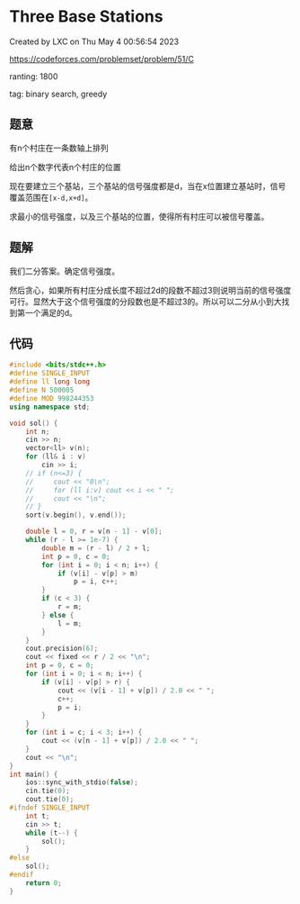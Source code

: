 # Three Base Stations

Created by LXC on Thu May  4 00:56:54 2023

https://codeforces.com/problemset/problem/51/C

ranting: 1800

tag: binary search, greedy

## 题意

有n个村庄在一条数轴上排列

给出n个数字代表n个村庄的位置

现在要建立三个基站，三个基站的信号强度都是d，当在x位置建立基站时，信号覆盖范围在`[x-d,x+d]`。

求最小的信号强度，以及三个基站的位置，使得所有村庄可以被信号覆盖。

## 题解

我们二分答案。确定信号强度。

然后贪心，如果所有村庄分成长度不超过2d的段数不超过3则说明当前的信号强度可行。显然大于这个信号强度的分段数也是不超过3的。所以可以二分从小到大找到第一个满足的d。

## 代码

``` cpp
#include <bits/stdc++.h>
#define SINGLE_INPUT
#define ll long long
#define N 500005
#define MOD 998244353
using namespace std;

void sol() {
    int n;
    cin >> n;
    vector<ll> v(n);
    for (ll& i : v)
        cin >> i;
    // if (n<=3) {
    //     cout << "0\n";
    //     for (ll i:v) cout << i << " ";
    //     cout << "\n";
    // }
    sort(v.begin(), v.end());

    double l = 0, r = v[n - 1] - v[0];
    while (r - l >= 1e-7) {
        double m = (r - l) / 2 + l;
        int p = 0, c = 0;
        for (int i = 0; i < n; i++) {
            if (v[i] - v[p] > m)
                p = i, c++;
        }
        if (c < 3) {
            r = m;
        } else {
            l = m;
        }
    }
    cout.precision(6);
    cout << fixed << r / 2 << "\n";
    int p = 0, c = 0;
    for (int i = 0; i < n; i++) {
        if (v[i] - v[p] > r) {
            cout << (v[i - 1] + v[p]) / 2.0 << " ";
            c++;
            p = i;
        }
    }
    for (int i = c; i < 3; i++) {
        cout << (v[n - 1] + v[p]) / 2.0 << " ";
    }
    cout << "\n";
}
int main() {
    ios::sync_with_stdio(false);
    cin.tie(0);
    cout.tie(0);
#ifndef SINGLE_INPUT
    int t;
    cin >> t;
    while (t--) {
        sol();
    }
#else
    sol();
#endif
    return 0;
}

```
